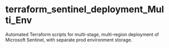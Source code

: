 # terraform_sentinel_deployment_Multi_Env
Automated Terraform scripts for multi-stage, multi-region deployment of Microsoft Sentinel, with separate prod environment storage.

